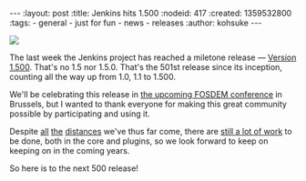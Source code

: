 --- :layout: post :title: Jenkins hits 1.500 :nodeid: 417 :created: 1359532800 :tags: - general - just for fun - news - releases :author: kohsuke ---

![](http://upload.wikimedia.org/wikipedia/commons/thumb/4/4d/Toasting_Champagne.jpg/171px-Toasting_Champagne.jpg)

The last week the Jenkins project has reached a miletone release — [Version 1.500](http://jenkins-ci.org/changelog). That's no 1.5 nor 1.5.0. That's the 501st release since its inception, counting all the way up from 1.0, 1.1 to 1.500.

We'll be celebrating this release in [the upcoming FOSDEM conference](https://wiki.jenkins-ci.org/display/JENKINS/FOSDEM) in Brussels, but I wanted to thank everyone for making this great community possible by participating and using it.

Despite [all](http://jenkins-ci.org/changelog-old.html) [the](http://jenkins-ci.org/why) [distances](https://wiki.jenkins-ci.org/display/JENKINS/Governance+Meeting+Agenda) we've thus far come, there are [still a lot of work](http://www.slideshare.net/kohsuke/jenkins-user-conference-2012-san-francisco) to be done, both in the core and plugins, so we look forward to keep on keeping on in the coming years.

So here is to the next 500 release!
